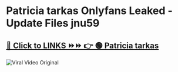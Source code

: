 
 # Patricia tarkas Onlyfans Leaked - Update Files jnu59

## <h2><a href="https://clipsfans.com/Patricia_tarkas&ref=git">🔗 Click to LINKS ⏩⏩ 👉 🟢 Patricia tarkas </a></h2>

<a href="https://clipsfans.com/Patricia_tarkas&ref=git" rel="nofollow" data-target="animated-image.originalLink"><img src="https://i.ibb.co.com/xMMVF88/686577567.gif" alt="Viral Video Original" style="max-width: 100%; display: inline-block;" data-target="animated-image.originalImage"></a>

